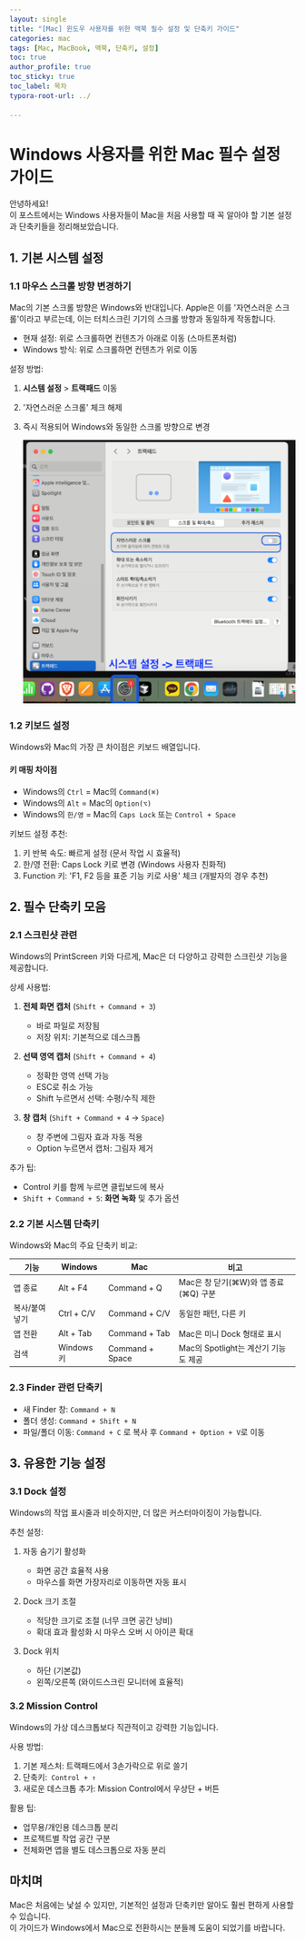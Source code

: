 ```yaml
---
layout: single
title: "[Mac] 윈도우 사용자를 위한 맥북 필수 설정 및 단축키 가이드"
categories: mac
tags: [Mac, MacBook, 맥북, 단축키, 설정]
toc: true
author_profile: true
toc_sticky: true
toc_label: 목차
typora-root-url: ../

---
```


# Windows 사용자를 위한 Mac 필수 설정 가이드

안녕하세요!   
이 포스트에서는 Windows 사용자들이 Mac을 처음 사용할 때 꼭 알아야 할 기본 설정과 단축키들을 정리해보았습니다.

## 1. 기본 시스템 설정

### 1.1 마우스 스크롤 방향 변경하기
Mac의 기본 스크롤 방향은 Windows와 반대입니다. Apple은 이를 '자연스러운 스크롤'이라고 부르는데, 이는 터치스크린 기기의 스크롤 방향과 동일하게 작동합니다.

- 현재 설정: 위로 스크롤하면 컨텐츠가 아래로 이동 (스마트폰처럼)
- Windows 방식: 위로 스크롤하면 컨텐츠가 위로 이동

설정 방법:
1. **시스템 설정** > **트랙패드** 이동

2. '자연스러운 스크롤' 체크 해제

3. 즉시 적용되어 Windows와 동일한 스크롤 방향으로 변경

	![MacScroll](/../../assets/images/2025-04-01-Mac_1/MacScroll.png)





### 1.2 키보드 설정
Windows와 Mac의 가장 큰 차이점은 키보드 배열입니다.

#### 키 매핑 차이점
- Windows의 `Ctrl` = Mac의 `Command(⌘)`
- Windows의 `Alt` = Mac의 `Option(⌥)`
- Windows의 `한/영` = Mac의 `Caps Lock` 또는 `Control + Space`

키보드 설정 추천:
1. 키 반복 속도: 빠르게 설정 (문서 작업 시 효율적)
2. 한/영 전환: Caps Lock 키로 변경 (Windows 사용자 친화적)
3. Function 키: 'F1, F2 등을 표준 기능 키로 사용' 체크 (개발자의 경우 추천)


## 2. 필수 단축키 모음

### 2.1 스크린샷 관련
Windows의 PrintScreen 키와 다르게, Mac은 더 다양하고 강력한 스크린샷 기능을 제공합니다.

상세 사용법:
1. **전체 화면 캡처** (`Shift + Command + 3`)
   - 바로 파일로 저장됨
   - 저장 위치: 기본적으로 데스크톱

2. **선택 영역 캡처** (`Shift + Command + 4`)
   - 정확한 영역 선택 가능
   - ESC로 취소 가능
   - Shift 누르면서 선택: 수평/수직 제한

3. **창 캡처** (`Shift + Command + 4` → `Space`)
   - 창 주변에 그림자 효과 자동 적용
   - Option 누르면서 캡처: 그림자 제거

추가 팁:
- Control 키를 함께 누르면 클립보드에 복사
- `Shift + Command + 5`: **화면 녹화** 및 추가 옵션



### 2.2 기본 시스템 단축키
Windows와 Mac의 주요 단축키 비교:

| 기능 | Windows | Mac | 비고 |
|------|---------|-----|------|
| 앱 종료 | Alt + F4 | Command + Q | Mac은 창 닫기(⌘W)와 앱 종료(⌘Q) 구분 |
| 복사/붙여넣기 | Ctrl + C/V | Command + C/V | 동일한 패턴, 다른 키 |
| 앱 전환 | Alt + Tab | Command + Tab | Mac은 미니 Dock 형태로 표시 |
| 검색 | Windows 키 | Command + Space | Mac의 Spotlight는 계산기 기능도 제공 |

### 2.3 Finder 관련 단축키
- 새 Finder 창: `Command + N`
- 폴더 생성: `Command + Shift + N`
- 파일/폴더 이동: `Command + C` 로 복사 후 `Command + Option + V`로 이동

## 3. 유용한 기능 설정

### 3.1 Dock 설정
Windows의 작업 표시줄과 비슷하지만, 더 많은 커스터마이징이 가능합니다.

추천 설정:
1. 자동 숨기기 활성화
   - 화면 공간 효율적 사용
   - 마우스를 화면 가장자리로 이동하면 자동 표시

2. Dock 크기 조절
   - 적당한 크기로 조절 (너무 크면 공간 낭비)
   - 확대 효과 활성화 시 마우스 오버 시 아이콘 확대

3. Dock 위치
   - 하단 (기본값)
   - 왼쪽/오른쪽 (와이드스크린 모니터에 효율적)


### 3.2 Mission Control
Windows의 가상 데스크톱보다 직관적이고 강력한 기능입니다.

사용 방법:
1. 기본 제스처: 트랙패드에서 3손가락으로 위로 쓸기
2. 단축키:` Control + ↑`
3. 새로운 데스크톱 추가: Mission Control에서 우상단 + 버튼

활용 팁:
- 업무용/개인용 데스크톱 분리
- 프로젝트별 작업 공간 구분
- 전체화면 앱을 별도 데스크톱으로 자동 분리



## 마치며

Mac은 처음에는 낯설 수 있지만, 기본적인 설정과 단축키만 알아도 훨씬 편하게 사용할 수 있습니다.  
이 가이드가 Windows에서 Mac으로 전환하시는 분들께 도움이 되었기를 바랍니다.

